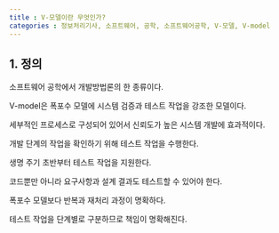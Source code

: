 ```yaml
---
title : V-모델이란 무엇인가?
categories : 정보처리기사, 소프트웨어, 공학, 소프트웨어공학, V-모델, V-model
---
```


## 1. 정의

소프트웨어 공학에서 개발방법론의 한 종류이다.

V-model은 폭포수 모델에 시스템 검증과 테스트 작업을 강조한 모델이다.

세부적인 프로세스로 구성되어 있어서 신뢰도가 높은 시스템 개발에 효과적이다.

개발 단계의 작업을 확인하기 위해 테스트 작업을 수행한다.

생명 주기 초반부터 테스트 작업을 지원한다.

코드뿐만 아니라 요구사항과 설계 결과도 테스트할 수 있어야 한다.

폭포수 모델보다 반복과 재처리 과정이 명확하다.

테스트 작업을 단계별로 구분하므로 책임이 명확해진다.



